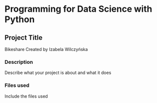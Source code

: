 # Programming for Data Science with Python

## Project Title
Bikeshare
Created by Izabela Wilczyńska

### Description
Describe what your project is about and what it does

### Files used
Include the files used

